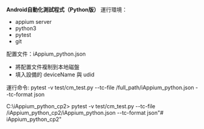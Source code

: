 **Android自動化測試程式（Python版）**
運行環境：
- appium server
- python3
- pytest
- git

配置文件：iAppium_python.json
- 將配置文件複制到本地磁盤
- 填入設備的 deviceName 與 udid




運行命令:
pytest -v test/cm_test.py --tc-file /full_path/iAppium_python.json --tc-format json

C:\iAppium_python_cp2> pytest -v test/cm_test.py --tc-file /iAppium_python_cp2/iAppium_python.json --tc-format json"# iAppium_python_cp2" 
